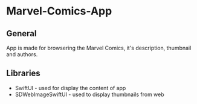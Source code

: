 # Marvel-Comics-App

## General
App is made for browsering the Marvel Comics, it's description, thumbnail and authors.

## Libraries
* SwiftUI - used for display the content of app
* SDWebImageSwiftUI - used to display thumbnails from web
